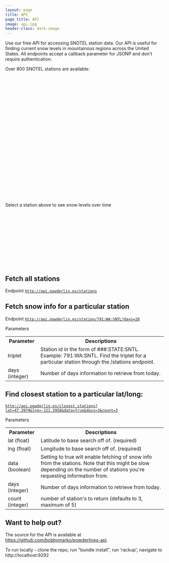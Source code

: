 ```yaml
---
layout: page
title: API
page_title: API
image: api.jpg
header-class: dark-image
---
```


Use our free API for accessing SNOTEL station data. Our API is useful for finding current snow levels in mountainous regions across the United States. All endpoints accept a callback parameter for JSONP and don't require authentication.

Over 800 SNOTEL stations are available:

<div id="map" style="width:100%;height:400px;"></div>
<div id="graph" style="width:100%;height:200px">Select a station above to see snow levels over time</div>


Fetch all stations
------------------
Endpoint
<code><a href="http://api.powderlin.es/stations">http://api.powderlin.es/stations</a></code>

Fetch snow info for a particular station
----------------------------------------
Endpoint
<code><a href="http://api.powderlin.es/station/791:WA:SNTL?days=20">http://api.powderlin.es/station/791:WA:SNTL?days=20</a></code>

Parameters
<table>
  <tr>
    <th>Parameter</th>
    <th>Descriptions</th>
  </tr>
  <tr>
    <td>triplet</td>
    <td>Station id in the form of ###:STATE:SNTL. Example: 791:WA:SNTL. Find the triplet for a particular station through the /stations endpoint.</td>
  </tr>
  <tr>
    <td>days (integer)</td>
    <td>Number of days information to retrieve from today.</td>
  </tr>
</table>


Find closest station to a particular lat/long:
----------------------------------------------
<code><a href="http://api.powderlin.es/closest_stations?lat=47.3974&lng=-121.3958&data=true&days=3&count=3">http://api.powderlin.es/closest_stations?lat=47.3974&lng=-121.3958&data=true&days=3&count=3</a></code>

Parameters
<table>
  <tr>
    <th>Parameter</th>
    <th>Descriptions</th>
  </tr>
  <tr>
    <td>lat (float)</td>
    <td>Latitude to base search off of. (required)</td>
  </tr>
  <tr>
    <td>lng (float)</td>
    <td>Longitude to base search off of. (required)</td>
  </tr>
  <tr>
    <td>data (boolean)</td>
    <td>Setting to true will enable fetching of snow info from the stations. Note that this might be slow depending on the number of stations you're requesting information from.</td>
  <tr>
  <tr>
    <td>days (integer)</td>
    <td>Number of days information to retrieve from today.</td>
  </tr>
  <tr>
    <td>count (integer)</td>
    <td>number of station's to return (defaults to 3, maximum of 5)</td>
  </tr>
</table>


Want to help out?
-----------------

The source for the API is available at <a href="https://github.com/bobbymarko/powderlines-api">https://github.com/bobbymarko/powderlines-api</a>.

To run locally - clone the repo, run "bundle install", run 'rackup', navigate to http://localhost:9292

<script src="/assets/js/flotr2.js"></script>
<script>
window.onload = function() {
//  $(function() { 
    var domain = "http://api.powderlin.es";

    var tileServer = 'http://server.arcgisonline.com/ArcGIS/rest/services/World_Topo_Map/MapServer/tile/{z}/{y}/{x}';
    var tileAttribution = 'Map data &copy; <a href="http://openstreetmap.org">OpenStreetMap</a> contributors, <a href="http://creativecommons.org/licenses/by-sa/2.0/">CC-BY-SA</a>, Imagery &copy; <a href="http://cloudmade.com">CloudMade</a>';
    var maxZoom = 18;
    var map = L.map('map', {
      center: [39.8282, -98.5795],
      zoom: 4,
      scrollWheelZoom: false
    });
    
    //https://github.com/leaflet-extras/leaflet-providers
    L.tileLayer(tileServer, {
      attribution: tileAttribution,
      maxZoom: maxZoom
    }).addTo(map);

    $.ajax({
      url: domain + '/stations',
      jsonp: "callback",
      dataType: "jsonp",
      success: function(data) {
        $.each(data, function(index, station) {
          var lat = station.location.lat,
              lng = station.location.lng,
              latlng = L.latLng(lat, lng);
          var marker = L.marker(latlng);
          setTimeout(function() {
            marker.addTo(map);
            var popupContent = "<h6>" + station.name + "</h6>" + "Elevation: " + station.elevation + "ft<br>" + "Triplet: " + station.triplet;
            marker.bindPopup(popupContent);
            marker.on('click', function() {
              graph(station.triplet);
            });
          }, index * 1000);
        });
      }
    });

    
    var graph = function(triplet) {
    
      var
        d1 = [],
        options,
        graph,
        container = document.getElementById("graph"),
        o;
      
      $.ajax({
        url: domain + '/station/' + triplet,
        jsonp: "callback",
        dataType: "jsonp",
        data: {
          days: 100
        },
        success: function(data) {
          $.each(data.data, function() {
            d1.push([new Date(this["Date"]).getTime(), this["Snow Depth (in)"]]);
            graph = drawGraph(); 
          })
        }
      });
            
      options = {
        shadowSize: 0,
        lines : { fill : true, show: false, lineWidth: 0, color: '#ccc', fillColor:'#ccc' },
        xaxis : {
          mode : 'time', 
          labelsAngle : 45
        },
        yaxis : {
          min: 0,
          max: 200
        },
        selection : {
          mode : 'x'
        },
        HtmlText : false,
        title : 'Snow Depth (in)'
      };
            
      // Draw graph with default options, overwriting with passed options
      function drawGraph (opts) {
    
        // Clone the options, so the 'options' variable always keeps intact.
        o = Flotr._.extend(Flotr._.clone(options), opts || {});
    
        // Return a new graph.
        return Flotr.draw(
          container,
          [ d1 ],
          o
        );
      }
    
           
            
      Flotr.EventAdapter.observe(container, 'flotr:select', function(area){
        // Draw selected area
        graph = drawGraph({
          xaxis : { min : area.x1, max : area.x2, mode : 'time', labelsAngle : 45 },
          yaxis : { min : area.y1, max : area.y2 }
        });
      });
            
      // When graph is clicked, draw the graph with default area.
      Flotr.EventAdapter.observe(container, 'flotr:click', function () { graph = drawGraph(); });
    }
    
//  });
}
</script>